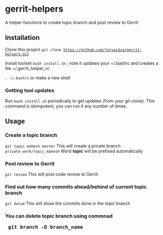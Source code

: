 # gerrit-helpers
A helper functions to create topic branch and post review to Gerrit



## Installation
Clone this project <code>git clone https://github.com/forvaidya/gerrit-helpers.git</code>

Install toolset <code>bash install.sh</code> ; note it updates your ~/.bashrc and creates a file  ~/.gerrit_helper_rc

<code>. ~/.bashrc</code> or make a new shell 
 

### Getting tool updates
Run <code>bash install.sh</code> periodically to get updates (from your git clone). This command is idempotent, you can run it any number of times.


## Usage

### Create a topic branch

<code>git topic mahesh master</code>
This will create a private branch <code>private_work/topic_mahesh</code>
Word **topic** will be prefixed automatically 



### Post review to Gerrit
<code>git review</code>
This will post code review to Gerrit


### Find out how many commits ahead/behind of current topic branch 
<code>git datum</code>
This will show the commits done in the topic branch


### You can delete topic branch using commnad <pre> git branch -D branch_name </pre>





